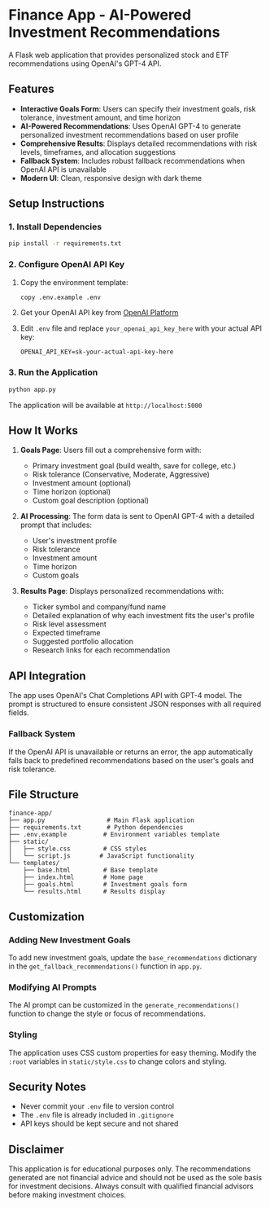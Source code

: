 # Finance App - AI-Powered Investment Recommendations

A Flask web application that provides personalized stock and ETF recommendations using OpenAI's GPT-4 API.

## Features

- **Interactive Goals Form**: Users can specify their investment goals, risk tolerance, investment amount, and time horizon
- **AI-Powered Recommendations**: Uses OpenAI GPT-4 to generate personalized investment recommendations based on user profile
- **Comprehensive Results**: Displays detailed recommendations with risk levels, timeframes, and allocation suggestions
- **Fallback System**: Includes robust fallback recommendations when OpenAI API is unavailable
- **Modern UI**: Clean, responsive design with dark theme

## Setup Instructions

### 1. Install Dependencies

```bash
pip install -r requirements.txt
```

### 2. Configure OpenAI API Key

1. Copy the environment template:
   ```bash
   copy .env.example .env
   ```

2. Get your OpenAI API key from [OpenAI Platform](https://platform.openai.com/api-keys)

3. Edit `.env` file and replace `your_openai_api_key_here` with your actual API key:
   ```
   OPENAI_API_KEY=sk-your-actual-api-key-here
   ```

### 3. Run the Application

```bash
python app.py
```

The application will be available at `http://localhost:5000`

## How It Works

1. **Goals Page**: Users fill out a comprehensive form with:
   - Primary investment goal (build wealth, save for college, etc.)
   - Risk tolerance (Conservative, Moderate, Aggressive)
   - Investment amount (optional)
   - Time horizon (optional)
   - Custom goal description (optional)

2. **AI Processing**: The form data is sent to OpenAI GPT-4 with a detailed prompt that includes:
   - User's investment profile
   - Risk tolerance
   - Investment amount
   - Time horizon
   - Custom goals

3. **Results Page**: Displays personalized recommendations with:
   - Ticker symbol and company/fund name
   - Detailed explanation of why each investment fits the user's profile
   - Risk level assessment
   - Expected timeframe
   - Suggested portfolio allocation
   - Research links for each recommendation

## API Integration

The app uses OpenAI's Chat Completions API with GPT-4 model. The prompt is structured to ensure consistent JSON responses with all required fields.

### Fallback System

If the OpenAI API is unavailable or returns an error, the app automatically falls back to predefined recommendations based on the user's goals and risk tolerance.

## File Structure

```
finance-app/
├── app.py                 # Main Flask application
├── requirements.txt       # Python dependencies
├── .env.example          # Environment variables template
├── static/
│   ├── style.css         # CSS styles
│   └── script.js        # JavaScript functionality
└── templates/
    ├── base.html         # Base template
    ├── index.html        # Home page
    ├── goals.html        # Investment goals form
    └── results.html      # Results display
```

## Customization

### Adding New Investment Goals

To add new investment goals, update the `base_recommendations` dictionary in the `get_fallback_recommendations()` function in `app.py`.

### Modifying AI Prompts

The AI prompt can be customized in the `generate_recommendations()` function to change the style or focus of recommendations.

### Styling

The application uses CSS custom properties for easy theming. Modify the `:root` variables in `static/style.css` to change colors and styling.

## Security Notes

- Never commit your `.env` file to version control
- The `.env` file is already included in `.gitignore`
- API keys should be kept secure and not shared

## Disclaimer

This application is for educational purposes only. The recommendations generated are not financial advice and should not be used as the sole basis for investment decisions. Always consult with qualified financial advisors before making investment choices.

